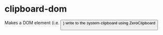 
# clipboard-dom

  Makes a DOM element (i.e. <button>) write to the system clipboard using ZeroClipboard

